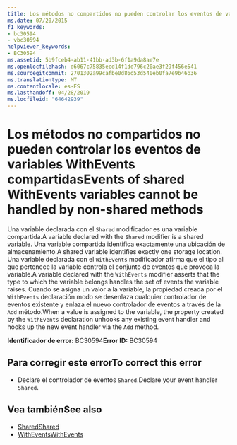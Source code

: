 ```yaml
---
title: Los métodos no compartidos no pueden controlar los eventos de variables WithEvents compartidas
ms.date: 07/20/2015
f1_keywords:
- bc30594
- vbc30594
helpviewer_keywords:
- BC30594
ms.assetid: 5b9fceb4-ab11-41bb-ad3b-6f1a9da8ae7e
ms.openlocfilehash: d6067c75835ecd14f1dd796c20ae3f29f456e541
ms.sourcegitcommit: 2701302a99cafbe0d86d53d540eb0fa7e9b46b36
ms.translationtype: MT
ms.contentlocale: es-ES
ms.lasthandoff: 04/28/2019
ms.locfileid: "64642939"
---
```

# <a name="events-of-shared-withevents-variables-cannot-be-handled-by-non-shared-methods"></a><span data-ttu-id="6a3a3-102">Los métodos no compartidos no pueden controlar los eventos de variables WithEvents compartidas</span><span class="sxs-lookup"><span data-stu-id="6a3a3-102">Events of shared WithEvents variables cannot be handled by non-shared methods</span></span>
<span data-ttu-id="6a3a3-103">Una variable declarada con el `Shared` modificador es una variable compartida.</span><span class="sxs-lookup"><span data-stu-id="6a3a3-103">A variable declared with the `Shared` modifier is a shared variable.</span></span> <span data-ttu-id="6a3a3-104">Una variable compartida identifica exactamente una ubicación de almacenamiento.</span><span class="sxs-lookup"><span data-stu-id="6a3a3-104">A shared variable identifies exactly one storage location.</span></span> <span data-ttu-id="6a3a3-105">Una variable declarada con el `WithEvents` modificador afirma que el tipo al que pertenece la variable controla el conjunto de eventos que provoca la variable.</span><span class="sxs-lookup"><span data-stu-id="6a3a3-105">A variable declared with the `WithEvents` modifier asserts that the type to which the variable belongs handles the set of events the variable raises.</span></span> <span data-ttu-id="6a3a3-106">Cuando se asigna un valor a la variable, la propiedad creada por el `WithEvents` declaración modo se desenlaza cualquier controlador de eventos existente y enlaza el nuevo controlador de eventos a través de la `Add` método.</span><span class="sxs-lookup"><span data-stu-id="6a3a3-106">When a value is assigned to the variable, the property created by the `WithEvents` declaration unhooks any existing event handler and hooks up the new event handler via the `Add` method.</span></span>  
  
 <span data-ttu-id="6a3a3-107">**Identificador de error:** BC30594</span><span class="sxs-lookup"><span data-stu-id="6a3a3-107">**Error ID:** BC30594</span></span>  
  
## <a name="to-correct-this-error"></a><span data-ttu-id="6a3a3-108">Para corregir este error</span><span class="sxs-lookup"><span data-stu-id="6a3a3-108">To correct this error</span></span>  
  
- <span data-ttu-id="6a3a3-109">Declare el controlador de eventos `Shared`.</span><span class="sxs-lookup"><span data-stu-id="6a3a3-109">Declare your event handler `Shared`.</span></span>  
  
## <a name="see-also"></a><span data-ttu-id="6a3a3-110">Vea también</span><span class="sxs-lookup"><span data-stu-id="6a3a3-110">See also</span></span>

- [<span data-ttu-id="6a3a3-111">Shared</span><span class="sxs-lookup"><span data-stu-id="6a3a3-111">Shared</span></span>](../../../visual-basic/language-reference/modifiers/shared.md)
- [<span data-ttu-id="6a3a3-112">WithEvents</span><span class="sxs-lookup"><span data-stu-id="6a3a3-112">WithEvents</span></span>](../../../visual-basic/language-reference/modifiers/withevents.md)
